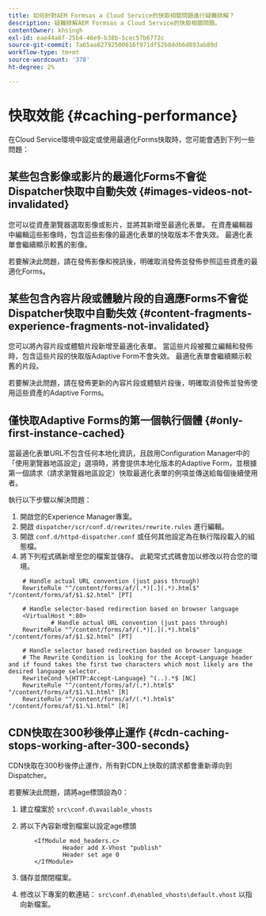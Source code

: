 ```yaml
---
title: 如何針對AEM Formsas a Cloud Service的快取相關問題進行疑難排解？
description: 疑難排解AEM Formsas a Cloud Service的快取相關問題。
contentOwner: khsingh
exl-id: eae44a6f-25b4-46e9-b38b-5cec57b6772c
source-git-commit: 7a65aa82792500616f971df52b8ddb6d893ab89d
workflow-type: tm+mt
source-wordcount: '378'
ht-degree: 2%

---
```


# 快取效能 {#caching-performance}

在Cloud Service環境中設定或使用最適化Forms快取時，您可能會遇到下列一些問題：

## 某些包含影像或影片的最適化Forms不會從Dispatcher快取中自動失效 {#images-videos-not-invalidated}

您可以從資產瀏覽器選取影像或影片，並將其新增至最適化表單。 在資產編輯器中編輯這些影像時，包含這些影像的最適化表單的快取版本不會失效。 最適化表單會繼續顯示較舊的影像。

若要解決此問題，請在發佈影像和視訊後，明確取消發佈並發佈參照這些資產的最適化Forms。

## 某些包含內容片段或體驗片段的自適應Forms不會從Dispatcher快取中自動失效 {#content-fragments-experience-fragments-not-invalidated}

您可以將內容片段或體驗片段新增至最適化表單。 當這些片段被獨立編輯和發佈時，包含這些片段的快取版Adaptive Form不會失效。 最適化表單會繼續顯示較舊的片段。

若要解決此問題，請在發佈更新的內容片段或體驗片段後，明確取消發佈並發佈使用這些資產的Adaptive Forms。

## 僅快取Adaptive Forms的第一個執行個體 {#only-first-instance-cached}

當最適化表單URL不包含任何本地化資訊，且啟用Configuration Manager中的「使用瀏覽器地區設定」選項時，將會提供本地化版本的Adaptive Form，並根據第一個請求（請求瀏覽器地區設定）快取最適化表單的例項並傳送給每個後續使用者。

執行以下步驟以解決問題：

1. 開啟您的Experience Manager專案。
1. 開啟 `dispatcher/scr/conf.d/rewrites/rewrite.rules` 進行編輯。 
1. 開啟 `conf.d/httpd-dispatcher.conf` 或任何其他設定為在執行階段載入的組態檔。
1. 將下列程式碼新增至您的檔案並儲存。 此範常式式碼會加以修改以符合您的環境。

```shellscript
    # Handle actual URL convention (just pass through)
    RewriteRule "^/content/forms/af/(.*)[.](.*).html$" "/content/forms/af/$1.$2.html" [PT]
    
    # Handle selector-based redirection based on browser language
    <VirtualHost *:80>
            # Handle actual URL convention (just pass through)
    RewriteRule "^/content/forms/af/(.*)[.](.*).html$" "/content/forms/af/$1.$2.html" [PT]

    # Handle selector based redirection basded on browser language
    # The Rewrite Condition is looking for the Accept-Language header and if found takes the first two characters which most likely are the desired language selector.
    RewriteCond %{HTTP:Accept-Language} ^(..).*$ [NC]
    RewriteRule "^/content/forms/af/(.*).html$" "/content/forms/af/$1.%1.html" [R]
    RewriteRule "^/content/forms/af/(.*).html$" "/content/forms/af/$1.%1.html" [R]
```

## CDN快取在300秒後停止運作 {#cdn-caching-stops-working-after-300-seconds}

CDN快取在300秒後停止運作，所有對CDN上快取的請求都會重新導向到Dispatcher。

若要解決此問題，請將age標頭設為0：

1. 建立檔案於 `src\conf.d\available_vhosts`

1. 將以下內容新增到檔案以設定age標頭

   ```shellscript
       <IfModule mod_headers.c>
               Header add X-Vhost "publish"
               Header set age 0
       </IfModule>
   ```

1. 儲存並關閉檔案。
1. 修改以下專案的軟連結： `src\conf.d\enabled_vhosts\default.vhost` 以指向新檔案。
